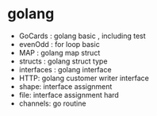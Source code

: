 # golang
* GoCards : golang basic , including test
* evenOdd : for loop basic
* MAP : golang map struct
* structs : golang struct type
* interfaces : golang interface
* HTTP: golang customer writer interface
* shape: interface assignment
* file: interface assignment hard
* channels: go routine
